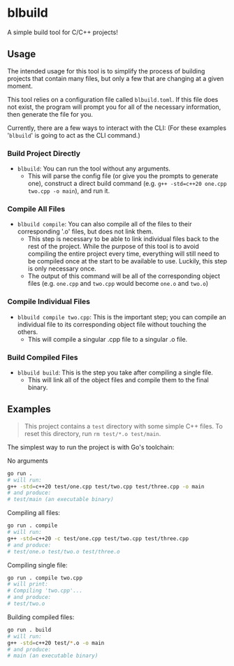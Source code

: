 # blbuild

A simple build tool for C/C++ projects!

## Usage

The intended usage for this tool is to simplify the process of building projects that contain many files, but only a few that are changing at a given moment. 

This tool relies on a configuration file called `blbuild.toml`. If this file does not exist, the program will prompt you for all of the necessary information, then generate the file for you. 

Currently, there are a few ways to interact with the CLI:
(For these examples '`blbuild`' is going to act as the CLI command.)

### Build Project Directly
 - `blbuild`: You can run the tool without any arguments.
   - This will parse the config file (or give you the prompts to generate one), construct a direct build command (e.g. `g++ -std=c++20 one.cpp two.cpp -o main`), and run it. 

### Compile All Files
 - `blbuild compile`: You can also compile all of the files to their corresponding '.o' files, but does not link them.
   - This step is necessary to be able to link individual files back to the rest of the project. While the purpose of this tool is to avoid compiling the entire project every time, everything will still need to be compiled once at the start to be available to use. Luckily, this step is only necessary once. 
   - The output of this command will be all of the corresponding object files (e.g. `one.cpp` and `two.cpp` would become `one.o` and `two.o`)

### Compile Individual Files
 - `blbuild compile two.cpp`: This is the important step; you can compile an individual file to its corresponding object file without touching the others.
   - This will compile a singular .cpp file to a singular .o file. 
 
### Build Compiled Files
 - `blbuild build`: This is the step you take after compiling a single file.
   - This will link all of the object files and compile them to the final binary.

## Examples

> This project contains a `test` directory with some simple C++ files. To reset this directory, run `rm test/*.o test/main`.

The simplest way to run the project is with Go's toolchain:

No arguments
```bash
go run .
# will run:
g++ -std=c++20 test/one.cpp test/two.cpp test/three.cpp -o main
# and produce:
# test/main (an executable binary)
```

Compiling all files:
```bash
go run . compile
# will run:
g++ -std=c++20 -c test/one.cpp test/two.cpp test/three.cpp
# and produce:
# test/one.o test/two.o test/three.o
```

Compiling single file:
```bash
go run . compile two.cpp
# will print:
# Compiling 'two.cpp'...
# and produce:
# test/two.o
```

Building compiled files:
```bash
go run . build
# will run: 
g++ -std=c++20 test/*.o -o main
# and produce:
# main (an executable binary)
```
